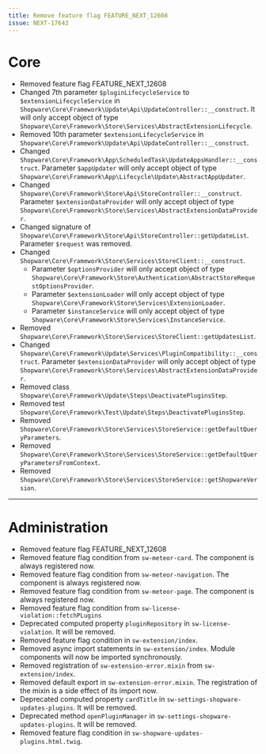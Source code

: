 ```yaml
---
title: Remove feature flag FEATURE_NEXT_12608
issue: NEXT-17643
---
```

# Core
* Removed feature flag FEATURE_NEXT_12608
* Changed 7th parameter `$pluginLifecycleService` to `$extensionLifecycleService` in `Shopware\Core\Framework\Update\Api\UpdateController::__construct`. It will only accept object of type `Shopware\Core\Framework\Store\Services\AbstractExtensionLifecycle`.
* Removed 10th parameter `$extensionLifecycleService` in `Shopware\Core\Framework\Update\Api\UpdateController::__construct`.
* Changed `Shopware\Core\Framework\App\ScheduledTask\UpdateAppsHandler::__construct`. Parameter `$appUpdater` will only accept object of type `Shopware\Core\Framework\App\Lifecycle\Update\AbstractAppUpdater`.
* Changed `Shopware\Core\Framework\Store\Api\StoreController::__construct`. Parameter `$extensionDataProvider` will only accept object of type `Shopware\Core\Framework\Store\Services\AbstractExtensionDataProvider`.
* Changed signature of `Shopware\Core\Framework\Store\Api\StoreController::getUpdateList`. Parameter `$request` was removed.
* Changed `Shopware\Core\Framework\Store\Services\StoreClient::__construct`.
  * Parameter `$optionsProvider` will only accept object of type `Shopware\Core\Framework\Store\Authentication\AbstractStoreRequestOptionsProvider`.
  * Parameter `$extensionLoader` will only accept object of type `Shopware\Core\Framework\Store\Services\ExtensionLoader`.
  * Parameter `$instanceService` will only accept object of type `Shopware\Core\Framework\Store\Services\InstanceService`.
* Removed `Shopware\Core\Framework\Store\Services\StoreClient::getUpdatesList`.
* Changed `Shopware\Core\Framework\Update\Services\PluginCompatibility::__construct`. Parameter `$extensionDataProvider` will only accept object of type `Shopware\Core\Framework\Store\Services\AbstractExtensionDataProvider`.
* Removed class `Shopware\Core\Framework\Update\Steps\DeactivatePluginsStep`.
* Removed test `Shopware\Core\Framework\Test\Update\Steps\DeactivatePluginsStep`.
* Removed `Shopware\Core\Framework\Store\Services\StoreService::getDefaultQueryParameters`.
* Removed `Shopware\Core\Framework\Store\Services\StoreService::getDefaultQueryParametersFromContext`.
* Removed `Shopware\Core\Framework\Store\Services\StoreService::getShopwareVersion`.
___
# Administration
* Removed feature flag FEATURE_NEXT_12608
* Removed feature flag condition from `sw-meteor-card`. The component is always registered now.
* Removed feature flag condition from `sw-meteor-navigation`. The component is always registered now.
* Removed feature flag condition from `sw-meteor-page`. The component is always registered now.
* Removed feature flag condition from `sw-license-violation::fetchPLugins`
* Deprecated computed property `pluginRepository` in `sw-license-violation`. It will be removed.
* Removed feature flag condition in `sw-extension/index`.
* Removed async import statements in `sw-extension/index`. Module components will now be imported synchronously.
* Removed registration of `sw-extension-error.mixin` from `sw-extension/index`.
* Removed default export in `sw-extension-error.mixin`. The registration of the mixin is a side effect of its import now.
* Deprecated computed property `cardTitle` in `sw-settings-shopware-updates-plugins`. It will be removed.
* Deprecated method `openPluginManager` in `sw-settings-shopware-updates-plugins`. It will be removed.
* Removed feature flag condition in `sw-shopware-updates-plugins.html.twig`.
